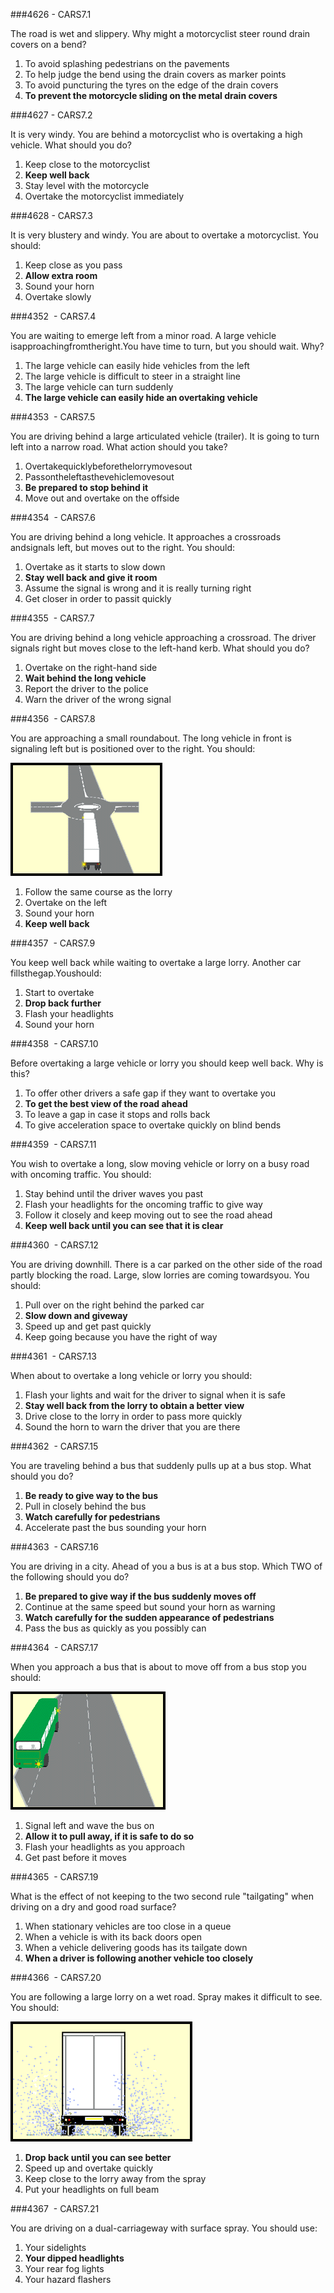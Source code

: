 ###4626 - CARS7.1

The road is wet and slippery. Why might a motorcyclist steer round drain covers on a bend?

1. To avoid splashing pedestrians on the pavements
2. To help judge the bend using the drain covers as marker points
3. To avoid puncturing the tyres on the edge of the drain covers
4. **To prevent the motorcycle sliding on the metal drain covers**

###4627 - CARS7.2

It is very windy. You are behind a motorcyclist who is overtaking a high vehicle. What should you do?

1. Keep close to the motorcyclist
2. **Keep well back**
3. Stay level with the motorcycle
4. Overtake the motorcyclist immediately

###4628 - CARS7.3

It is very blustery and windy. You are about to overtake a motorcyclist. You should:

1. Keep close as you pass
2. **Allow extra room**
3. Sound your horn
4. Overtake slowly

###4352  - CARS7.4

You are waiting to emerge left from a minor road. A large vehicle isapproachingfromtheright.You have time to turn, but you should wait. Why?

1. The large vehicle can easily hide vehicles from the left
2. The large vehicle is difficult to steer in a straight line
3. The large vehicle can turn suddenly
4. **The large vehicle can easily hide an overtaking vehicle**


###4353  - CARS7.5

You are driving behind a large articulated vehicle (trailer). It is going to turn left into a narrow road. What action should you take?

1. Overtakequicklybeforethelorrymovesout
2. Passontheleftasthevehiclemovesout
3. **Be prepared to stop behind it**
4. Move out and overtake on the offside


###4354  - CARS7.6

You are driving behind a long vehicle. It approaches a crossroads andsignals left, but moves out to the right. You should:

1. Overtake as it starts to slow down
2. **Stay well back and give it room**
3. Assume the signal is wrong and it is really turning right
4. Get closer in order to passit quickly


###4355  - CARS7.7

You are driving behind a long vehicle approaching a crossroad. The driver signals right but moves close to the left-hand kerb. What should you do?

1. Overtake on the right-hand side
2. **Wait behind the long vehicle**
3. Report the driver to the police
4. Warn the driver of the wrong signal


###4356  - CARS7.8

You are approaching a small roundabout. The long vehicle in front is signaling left but is positioned over to the right. You should:

![](images/CARS_E-988.png)

1. Follow the same course as the lorry
2. Overtake on the left
3. Sound your horn
4. **Keep well back**


###4357  - CARS7.9

You keep well back while waiting to overtake a large lorry. Another car fillsthegap.Youshould:

1. Start to overtake
2. **Drop back further**
3. Flash your headlights
4. Sound your horn


###4358  - CARS7.10

Before overtaking a large vehicle or lorry you should keep well back. Why is this?

1. To offer other drivers a safe gap if they want to overtake you
2. **To get the best view of the road ahead**
3. To leave a gap in case it stops and rolls back
4. To give acceleration space to overtake quickly on blind bends


###4359  - CARS7.11

You wish to overtake a long, slow moving vehicle or lorry on a busy road with oncoming traffic. You should:

1. Stay behind until the driver waves you past
2. Flash your headlights for the oncoming traffic to give way
3. Follow it closely and keep moving out to see the road ahead
4. **Keep well back until you can see that it is clear**


###4360  - CARS7.12

You are driving downhill. There is a car parked on the other side of the road partly blocking the road. Large, slow lorries are coming towardsyou. You should:

1. Pull over on the right behind the parked car
2. **Slow down and giveway**
3. Speed up and get past quickly
4. Keep going because you have the right of way


###4361  - CARS7.13

When about to overtake a long vehicle or lorry you should:

1. Flash your lights and wait for the driver to signal when it is safe
2. **Stay well back from the lorry to obtain a better view**
3. Drive close to the lorry in order to pass more quickly
4. Sound the horn to warn the driver that you are there


###4362  - CARS7.15

You are traveling behind a bus that suddenly pulls up at a bus stop. What should you do?

1. **Be ready to give way to the bus**
2. Pull in closely behind the bus
3. **Watch carefully for pedestrians**
4. Accelerate past the bus sounding your horn


###4363  - CARS7.16

You are driving in a city. Ahead of you a bus is at a bus stop. Which TWO of the following should you do?

1. **Be prepared to give way if the bus suddenly moves off**
2. Continue at the same speed but sound your horn as warning
3. **Watch carefully for the sudden appearance of pedestrians**
4. Pass the bus as quickly as you possibly can


###4364  - CARS7.17

When you approach a bus that is about to move off from a bus stop you should:

![](images/CARS_E-1042.png)

1. Signal left and wave the bus on
2. **Allow it to pull away, if it is safe to do so**
3. Flash your headlights as you approach
4. Get past before it moves


###4365  - CARS7.19

What is the effect of not keeping to the two second rule "tailgating" when driving on a dry and good road surface?

1. When stationary vehicles are too close in a queue
2. When a vehicle is with its back doors open
3. When a vehicle delivering goods has its tailgate down
4. **When a driver is following another vehicle too closely**


###4366  - CARS7.20

You are following a large lorry on a wet road. Spray makes it difficult to see. You should:

![](images/CARS_E-1056.png)

1. **Drop back until you can see better**
2. Speed up and overtake quickly
3. Keep close to the lorry away from the spray
4. Put your headlights on full beam


###4367  - CARS7.21

You are driving on a dual-carriageway with surface spray. You should use:

1. Your sidelights
2. **Your dipped headlights**
3. Your rear fog lights
4. Your hazard flashers
